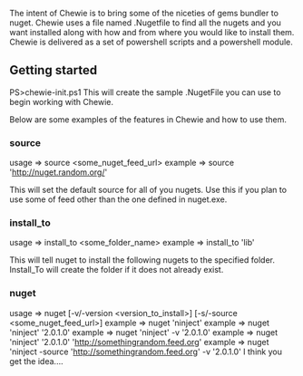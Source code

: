 The intent of Chewie is to bring some of the niceties of gems bundler to nuget. 
Chewie uses a file named .Nugetfile to find all the nugets and you want installed along with how and from where you would like to install them. Chewie is delivered as a set of powershell scripts and a powershell module.

## Getting started 
PS>chewie-init.ps1
This will create the sample .NugetFile you can use to begin working with Chewie.


Below are some examples of the features in Chewie and how to use them.

### source 
usage =>  source <some_nuget_feed_url>
example => source 'http://nuget.random.org/'

This will set the default source for all of you nugets. Use this if you plan to use some of feed other than the one defined in nuget.exe. 

### install_to
usage => install_to <some_folder_name>
example => install_to 'lib'

This will tell nuget to install the following nugets to the specified folder. Install_To will create the folder if it does not already exist.

### nuget
usage => nuget <name> [-v/-version <version_to_install>] [-s/-source <some_nuget_feed_url>]
example => nuget 'ninject'
example => nuget 'ninject' '2.0.1.0'
example => nuget 'ninject' -v '2.0.1.0'
example => nuget 'ninject' '2.0.1.0' 'http://somethingrandom.feed.org'
example => nuget 'ninject  -source 'http://somethingrandom.feed.org' -v '2.0.1.0' 
I think you get the idea....

	
